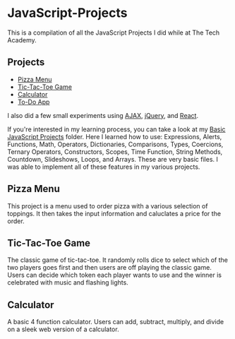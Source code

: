 # JavaScript-Projects
 
 This is a compilation  of all the JavaScript Projects I did while at The Tech Academy.

## Projects

* [Pizza Menu](https://github.com/Tanisll/JavaScript-Projects/tree/main/Pizza_Project)
* [Tic-Tac-Toe Game](https://github.com/Tanisll/JavaScript-Projects/tree/main/TicTacToe)
* [Calculator](https://github.com/Tanisll/JavaScript-Projects/tree/main/Calculator)
* [To-Do App](https://github.com/Tanisll/JavaScript-Projects/tree/main/todo_app)

I also did a few small experiments  using [AJAX](https://github.com/Tanisll/JavaScript-Projects/tree/main/AJAX), [jQuery](https://github.com/Tanisll/JavaScript-Projects/tree/main/jQuery), and [React](https://github.com/Tanisll/JavaScript-Projects/tree/main/React_Projects). 

If you're interested in my learning process, you can take a look at my [Basic JavaScript Projects](https://github.com/Tanisll/JavaScript-Projects/tree/main/Basic%20JavaScript%20Projects) folder. Here I learned how to use: Expressions, Alerts, Functions, Math, Operators, Dictionaries, Comparisons, Types, Coercions, Ternary Operators, Constructors, Scopes, Time Function, String Methods, Countdown, Slideshows, Loops, and Arrays. These are very basic files. I was able to implement all of these features in my various projects. 

## Pizza Menu

This project is a menu used to order pizza with a various selection of toppings. It then takes the
input information and caluclates a price for the order.

## Tic-Tac-Toe Game

The classic game of tic-tac-toe. It randomly rolls dice to select which of the two players goes first
and then users are off playing the classic game. Users can decide which token each player wants
to use and the winner is celebrated with music and flashing lights.

## Calculator

A basic 4 function calculator. Users can add, subtract, multiply, and divide on a sleek web version
of a calculator.